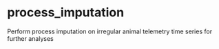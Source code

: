 # process_imputation
Perform process imputation on irregular animal telemetry time series for further analyses
